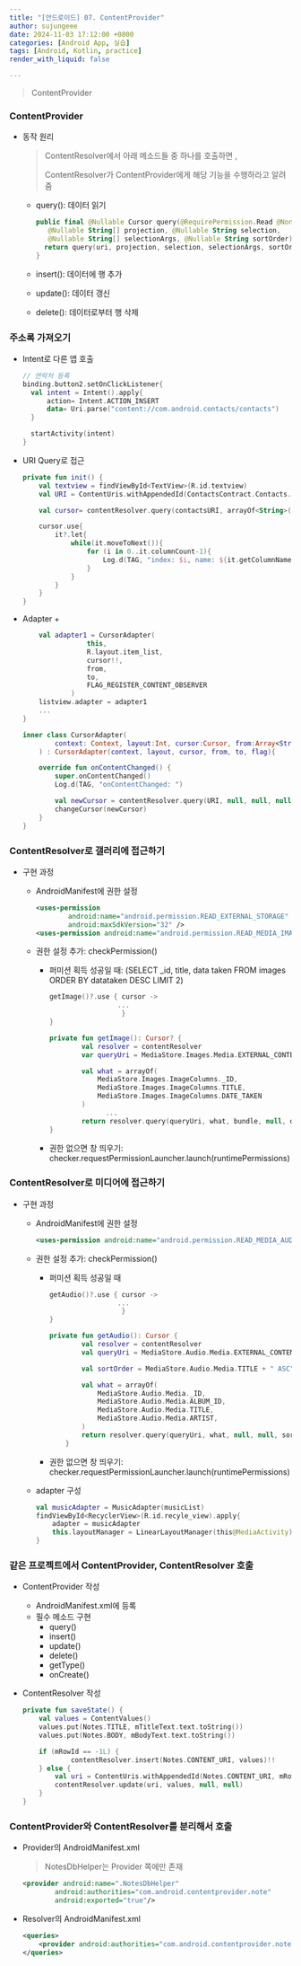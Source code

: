 ```yaml
---
title: "[안드로이드] 07. ContentProvider"
author: sujungeee
date: 2024-11-03 17:12:00 +0800
categories: [Android App, 실습]
tags: [Android, Kotlin, practice]
render_with_liquid: false

---
```


> ContentProvider



###  ContentProvider

- 동작 원리

  > ContentResolver에서 아래 메소드들 중 하나를 호출하면 ,
  >
  > ContentResolver가 ContentProvider에게 해당 기능을 수행하라고 알려줌

   - query(): 데이터 읽기

     ```kotlin
     public final @Nullable Cursor query(@RequirePermission.Read @NonNull Uri uri,
     	@Nullable String[] projection, @Nullable String selection,
     	@Nullable String[] selectionArgs, @Nullable String sortOrder){
       return query(uri, projection, selection, selectionArgs, sortOrder)
     }
     ```

  	- insert(): 데이터에 행 추가
  	- update(): 데이터 갱신
  	- delete(): 데이터로부터 행 삭제



### 주소록 가져오기

- Intent로 다른 앱 호출

  ```kotlin
  // 연락처 등록
  binding.button2.setOnClickListener{
    val intent = Intent().apply{
        action= Intent.ACTION_INSERT
        data= Uri.parse("content://com.android.contacts/contacts")
    }
  
    startActivity(intent)
  }
  ```

  

- URI Query로 접근

  ```kotlin
  private fun init() {
      val textview = findViewById<TextView>(R.id.textview)
      val URI = ContentUris.withAppendedId(ContactsContract.Contacts.CONTENT_URI, "1".toLong())
  
      val cursor= contentResolver.query(contactsURI, arrayOf<String>("_id", "display_name"), null, null, null)
  
      cursor.use{
          it?.let{
              while(it.moveToNext()){
                  for (i in 0..it.columnCount-1){
                      Log.d(TAG, "index: $i, name: ${it.getColumnName(i)}, value: ${it.getString(i)}")
                  }
              }
          }
      }
  }
  ```

  

- Adapter + 

  ```kotlin
      val adapter1 = CursorAdapter(
                  this,
                  R.layout.item_list,
                  cursor!!,
                  from,
                  to,
                  FLAG_REGISTER_CONTENT_OBSERVER
              )
      listview.adapter = adapter1
      ...
  }
  
  inner class CursorAdapter(
          context: Context, layout:Int, cursor:Cursor, from:Array<String>, to:IntArray, flag:Int
      ) : CursorAdapter(context, layout, cursor, from, to, flag){
  
      override fun onContentChanged() {
          super.onContentChanged()
          Log.d(TAG, "onContentChanged: ")
  
          val newCursor = contentResolver.query(URI, null, null, null, null)
          changeCursor(newCursor)
      }
  }
  ```

  

### ContentResolver로 갤러리에 접근하기

- 구현 과정

  - AndroidManifest에 권한 설정

    ```xml
    <uses-permission
            android:name="android.permission.READ_EXTERNAL_STORAGE"
            android:maxSdkVersion="32" />
    <uses-permission android:name="android.permission.READ_MEDIA_IMAGES" />
    ```

  - 권한 설정 추가: checkPermission()

    - 퍼미션 획득 성공일 때: (SELECT _id, title, data taken FROM images ORDER BY datataken DESC LIMIT 2)

      ```kotlin
      getImage()?.use { cursor ->
                       ...
                  		}
      }
      
      private fun getImage(): Cursor? {
              val resolver = contentResolver
              var queryUri = MediaStore.Images.Media.EXTERNAL_CONTENT_URI
      
              val what = arrayOf(
                  MediaStore.Images.ImageColumns._ID,
                  MediaStore.Images.ImageColumns.TITLE,
                  MediaStore.Images.ImageColumns.DATE_TAKEN
              )
         			...
              return resolver.query(queryUri, what, bundle, null, orderBy) // android 버전에 따라 정렬 & 건수 제한 (위의 경우는 이전 버전)
      }
      ```

    - 권한 없으면 창 띄우기: checker.requestPermissionLauncher.launch(runtimePermissions)



### ContentResolver로 미디어에 접근하기

- 구현 과정

  - AndroidManifest에 권한 설정

    ```xml
    <uses-permission android:name="android.permission.READ_MEDIA_AUDIO" />
    ```

  - 권한 설정 추가: checkPermission()

    - 퍼미션 획득 성공일 때

      ```kotlin
      getAudio()?.use { cursor ->
                       ...
                  		}
      }
      
      private fun getAudio(): Cursor {
              val resolver = contentResolver
              val queryUri = MediaStore.Audio.Media.EXTERNAL_CONTENT_URI
      
              val sortOrder = MediaStore.Audio.Media.TITLE + " ASC";
      
              val what = arrayOf(
                  MediaStore.Audio.Media._ID,
                  MediaStore.Audio.Media.ALBUM_ID,
                  MediaStore.Audio.Media.TITLE,
                  MediaStore.Audio.Media.ARTIST,
              )
              return resolver.query(queryUri, what, null, null, sortOrder)!!
          }
      ```

    - 권한 없으면 창 띄우기: checker.requestPermissionLauncher.launch(runtimePermissions)

  - adapter 구성

    ```kotlin
    val musicAdapter = MusicAdapter(musicList)
    findViewById<RecyclerView>(R.id.recyle_view).apply{
        adapter = musicAdapter
        this.layoutManager = LinearLayoutManager(this@MediaActivity)
    }
    ```

    

### 같은 프로젝트에서 ContentProvider, ContentResolver 호출

- ContentProvider 작성
  - AndroidManifest.xml에 등록
  - 필수 메소드 구현
    - query()
    - insert()
    - update()
    - delete()
    - getType()
    - onCreate()



- ContentResolver 작성

  ```kotlin
  private fun saveState() {
      val values = ContentValues()
      values.put(Notes.TITLE, mTitleText.text.toString())
      values.put(Notes.BODY, mBodyText.text.toString())
  
      if (mRowId == -1L) {
              contentResolver.insert(Notes.CONTENT_URI, values)!!
      } else {
          val uri = ContentUris.withAppendedId(Notes.CONTENT_URI, mRowId)
          contentResolver.update(uri, values, null, null)
      }
  }
  ```

  



### ContentProvider와 ContentResolver를 분리해서 호출

- Provider의 AndroidManifest.xml

  > NotesDbHelper는 Provider 쪽에만 존재

  ```xml
  <provider android:name=".NotesDbHelper"
          android:authorities="com.android.contentprovider.note"
          android:exported="true"/>
  ```



- Resolver의 AndroidManifest.xml

  ```xml
  <queries>
      <provider android:authorities="com.android.contentprovider.note" />
  </queries>
  ```
